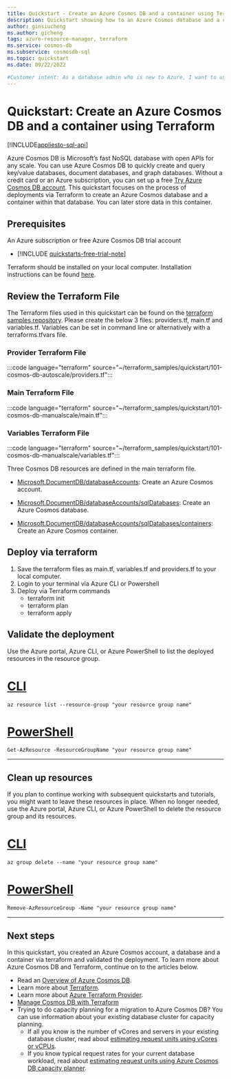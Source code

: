 ```yaml
---
title: Quickstart - Create an Azure Cosmos DB and a container using Terraform
description: Quickstart showing how to an Azure Cosmos database and a container using Terraform
author: ginsiucheng
ms.author: gicheng
tags: azure-resource-manager, terraform
ms.service: cosmos-db
ms.subservice: cosmosdb-sql
ms.topic: quickstart
ms.date: 09/22/2022

#Customer intent: As a database admin who is new to Azure, I want to use Azure Cosmos DB to store and manage my data.
---
```


# Quickstart: Create an Azure Cosmos DB and a container using Terraform

[!INCLUDE[appliesto-sql-api](../includes/appliesto-sql-api.md)]

Azure Cosmos DB is Microsoft’s fast NoSQL database with open APIs for any scale. You can use Azure Cosmos DB to quickly create and query key/value databases, document databases, and graph databases. Without a credit card or an Azure subscription, you can set up a free [Try Azure Cosmos DB account](https://aka.ms/trycosmosdb). This quickstart focuses on the process of deployments via Terraform to create an Azure Cosmos database and a container within that database. You can later store data in this container.

## Prerequisites

An Azure subscription or free Azure Cosmos DB trial account 

- [!INCLUDE [quickstarts-free-trial-note](../../../includes/quickstarts-free-trial-note.md)]

Terraform should be installed on your local computer. Installation instructions can be found [here](https://learn.hashicorp.com/tutorials/terraform/install-cli).

## Review the Terraform File

The Terraform files used in this quickstart can be found on the [terraform samples repository](https://github.com/Azure/terraform). Please create the below 3 files: providers.tf, main.tf and variables.tf. Variables can be set in command line or alternatively with a terraforms.tfvars file.

### Provider Terraform File

:::code language="terraform" source="~/terraform_samples/quickstart/101-cosmos-db-autoscale/providers.tf":::

### Main Terraform File

:::code language="terraform" source="~/terraform_samples/quickstart/101-cosmos-db-manualscale/main.tf":::

### Variables Terraform File

:::code language="terraform" source="~/terraform_samples/quickstart/101-cosmos-db-manualscale/variables.tf":::


Three Cosmos DB resources are defined in the main terraform file.

- [Microsoft.DocumentDB/databaseAccounts](/azure/templates/microsoft.documentdb/databaseaccounts): Create an Azure Cosmos account.

- [Microsoft.DocumentDB/databaseAccounts/sqlDatabases](/azure/templates/microsoft.documentdb/databaseaccounts/sqldatabases): Create an Azure Cosmos database.

- [Microsoft.DocumentDB/databaseAccounts/sqlDatabases/containers](/azure/templates/microsoft.documentdb/databaseaccounts/sqldatabases/containers): Create an Azure Cosmos container.

## Deploy via terraform 

1. Save the terraform files as main.tf, variables.tf and providers.tf to your local computer.
2. Login to your terminal via Azure CLI or Powershell
3. Deploy via Terraform commands
    - terraform init 
    - terraform plan
    - terraform apply

## Validate the deployment

Use the Azure portal, Azure CLI, or Azure PowerShell to list the deployed resources in the resource group.

# [CLI](#tab/CLI)

```azurecli-interactive
az resource list --resource-group "your resource group name"
```

# [PowerShell](#tab/PowerShell)

```azurepowershell-interactive
Get-AzResource -ResourceGroupName "your resource group name"
```

---

## Clean up resources

If you plan to continue working with subsequent quickstarts and tutorials, you might want to leave these resources in place.
When no longer needed, use the Azure portal, Azure CLI, or Azure PowerShell to delete the resource group and its resources.

# [CLI](#tab/CLI)

```azurecli-interactive
az group delete --name "your resource group name"
```

# [PowerShell](#tab/PowerShell)

```azurepowershell-interactive
Remove-AzResourceGroup -Name "your resource group name"
```

---

## Next steps

In this quickstart, you created an Azure Cosmos account, a database and a container via terraform and validated the deployment. To learn more about Azure Cosmos DB and Terraform, continue on to the articles below.

- Read an [Overview of Azure Cosmos DB](../introduction.md).
- Learn more about [Terraform](https://www.terraform.io/intro).
- Learn more about [Azure Terraform Provider](https://registry.terraform.io/providers/hashicorp/azurerm/latest/docs).
- [Manage Cosmos DB with Terraform](manage-with-terraform.md)
- Trying to do capacity planning for a migration to Azure Cosmos DB? You can use information about your existing database cluster for capacity planning.
    - If all you know is the number of vCores and servers in your existing database cluster, read about [estimating request units using vCores or vCPUs](../convert-vcore-to-request-unit.md).
    - If you know typical request rates for your current database workload, read about [estimating request units using Azure Cosmos DB capacity planner](estimate-ru-with-capacity-planner.md).
